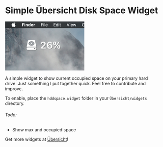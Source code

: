 # Simple Übersicht Disk Space Widget

![Widget in action!](screenshot.png)

A simple widget to show current occupied space on your primary hard drive. Just something I put together quick. Feel free to contribute and improve.

To enable, place the `hddspace.widget` folder in your `Übersicht/widgets` directory.

###### Todo:
- Show max and occupied space

Get more widgets at [Übersicht][1]!

[1]: http://tracesof.net/uebersicht-widgets/
